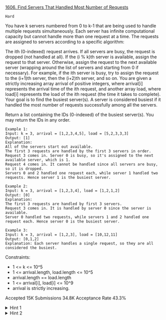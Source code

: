 [1606. Find Servers That Handled Most Number of Requests](https://leetcode.com/problems/find-servers-that-handled-most-number-of-requests/)

`Hard`

You have k servers numbered from 0 to k-1 that are being used to handle multiple requests simultaneously. Each server has infinite computational capacity but cannot handle more than one request at a time. The requests are assigned to servers according to a specific algorithm:

The ith (0-indexed) request arrives.
If all servers are busy, the request is dropped (not handled at all).
If the (i % k)th server is available, assign the request to that server.
Otherwise, assign the request to the next available server (wrapping around the list of servers and starting from 0 if necessary). For example, if the ith server is busy, try to assign the request to the (i+1)th server, then the (i+2)th server, and so on.
You are given a strictly increasing array arrival of positive integers, where arrival[i] represents the arrival time of the ith request, and another array load, where load[i] represents the load of the ith request (the time it takes to complete). Your goal is to find the busiest server(s). A server is considered busiest if it handled the most number of requests successfully among all the servers.

Return a list containing the IDs (0-indexed) of the busiest server(s). You may return the IDs in any order.

```
Example 1:
Input: k = 3, arrival = [1,2,3,4,5], load = [5,2,3,3,3] 
Output: [1] 
Explanation: 
All of the servers start out available.
The first 3 requests are handled by the first 3 servers in order.
Request 3 comes in. Server 0 is busy, so it's assigned to the next available server, which is 1.
Request 4 comes in. It cannot be handled since all servers are busy, so it is dropped.
Servers 0 and 2 handled one request each, while server 1 handled two requests. Hence server 1 is the busiest server.

Example 2:
Input: k = 3, arrival = [1,2,3,4], load = [1,2,1,2]
Output: [0]
Explanation: 
The first 3 requests are handled by first 3 servers.
Request 3 comes in. It is handled by server 0 since the server is available.
Server 0 handled two requests, while servers 1 and 2 handled one request each. Hence server 0 is the busiest server.

Example 3:
Input: k = 3, arrival = [1,2,3], load = [10,12,11]
Output: [0,1,2]
Explanation: Each server handles a single request, so they are all considered the busiest.
``` 

Constraints:

- 1 <= k <= 10^5
- 1 <= arrival.length, load.length <= 10^5
- arrival.length == load.length
- 1 <= arrival[i], load[i] <= 10^9
- arrival is strictly increasing.

Accepted
15K
Submissions
34.8K
Acceptance Rate
43.3%

<details>
<summary>Hint 1</summary>

To speed up the next available server search, keep track of the available servers in a sorted structure such as an ordered set.

</details>

<details>
<summary>Hint 2</summary>

To determine if a server is available, keep track of the end times for each task in a heap and add the server to the available set once the soonest task ending time is less than or equal to the next task to add.

</details>